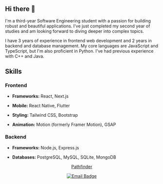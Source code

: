 ## Hi there 👋

I'm a third-year Software Engineering student with a passion for building robust and beautiful applications. I've just completed my second year of studies and am looking forward to diving deeper into complex topics.

I have 3 years of experience in frontend web development and 2 years in backend and database management. My core languages are JavaScript and TypeScript, but I'm also proficient in Python. I've had previous experience with C++ and Java.

## Skills

### Frontend

- **Frameworks:** React, Next.js

- **Mobile:** React Native, Flutter

- **Styling:** Tailwind CSS, Bootstrap

- **Animation:** Motion (formerly Framer Motion), GSAP

### Backend

- **Frameworks:** Node.js, Express.js

- **Databases:** PostgreSQL, MySQL, SQLite, MongoDB

<p align="center">
  <a href="https://pathfinder-eosin.vercel.app/">Pathfinder</a>
</p>

<p align="center">
  <a href="mailto:gmutuku05@gmail.com">
    <img src="https://img.shields.io/badge/Gmail-D14836?style=for-the-badge&logo=gmail&logoColor=white" alt="Email Badge"/>
  </a>
</p>
